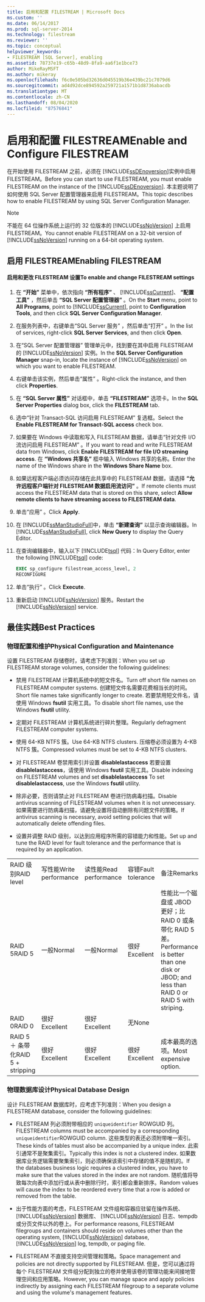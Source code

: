 ```yaml
---
title: 启用和配置 FILESTREAM | Microsoft Docs
ms.custom: ''
ms.date: 06/14/2017
ms.prod: sql-server-2014
ms.technology: filestream
ms.reviewer: ''
ms.topic: conceptual
helpviewer_keywords:
- FILESTREAM [SQL Server], enabling
ms.assetid: 78737e19-c65b-48d9-8fa9-aa6f1e1bce73
author: MikeRayMSFT
ms.author: mikeray
ms.openlocfilehash: f6c0e505bd32636d045519b36e439bc21c7079d6
ms.sourcegitcommit: ad4d92dce894592a259721a1571b1d8736abacdb
ms.translationtype: MT
ms.contentlocale: zh-CN
ms.lasthandoff: 08/04/2020
ms.locfileid: "87576841"
---
```

# <a name="enable-and-configure-filestream"></a><span data-ttu-id="2cfbf-102">启用和配置 FILESTREAM</span><span class="sxs-lookup"><span data-stu-id="2cfbf-102">Enable and Configure FILESTREAM</span></span>
  <span data-ttu-id="2cfbf-103">在开始使用 FILESTREAM 之前，必须在 [!INCLUDE[ssDEnoversion](../../includes/ssdenoversion-md.md)]实例中启用 FILESTREAM。</span><span class="sxs-lookup"><span data-stu-id="2cfbf-103">Before you can start to use FILESTREAM, you must enable FILESTREAM on the instance of the [!INCLUDE[ssDEnoversion](../../includes/ssdenoversion-md.md)].</span></span> <span data-ttu-id="2cfbf-104">本主题说明了如何使用 SQL Server 配置管理器来启用 FILESTREAM。</span><span class="sxs-lookup"><span data-stu-id="2cfbf-104">This topic describes how to enable FILESTREAM by using SQL Server Configuration Manager.</span></span>  
  
> [!NOTE]  
>  <span data-ttu-id="2cfbf-105">不能在 64 位操作系统上运行的 32 位版本的 [!INCLUDE[ssNoVersion](../../includes/ssnoversion-md.md)] 上启用 FILESTREAM。</span><span class="sxs-lookup"><span data-stu-id="2cfbf-105">You cannot enable FILESTREAM on a 32-bit version of [!INCLUDE[ssNoVersion](../../includes/ssnoversion-md.md)] running on a 64-bit operating system.</span></span>  
  
##  <a name="enabling-filestream"></a><a name="enabling"></a> <span data-ttu-id="2cfbf-106">启用 FILESTREAM</span><span class="sxs-lookup"><span data-stu-id="2cfbf-106">Enabling FILESTREAM</span></span>  
  
#### <a name="to-enable-and-change-filestream-settings"></a><span data-ttu-id="2cfbf-107">启用和更改 FILESTREAM 设置</span><span class="sxs-lookup"><span data-stu-id="2cfbf-107">To enable and change FILESTREAM settings</span></span>  
  
1.  <span data-ttu-id="2cfbf-108">在 **“开始”** 菜单中，依次指向 **“所有程序”** 、 [!INCLUDE[ssCurrent](../../includes/sscurrent-md.md)]、 **“配置工具”** ，然后单击 **“SQL Server 配置管理器”** 。</span><span class="sxs-lookup"><span data-stu-id="2cfbf-108">On the **Start** menu, point to **All Programs**, point to [!INCLUDE[ssCurrent](../../includes/sscurrent-md.md)], point to **Configuration Tools**, and then click **SQL Server Configuration Manager**.</span></span>  
  
2.  <span data-ttu-id="2cfbf-109">在服务列表中，右键单击“SQL Server 服务”  ，然后单击“打开”  。</span><span class="sxs-lookup"><span data-stu-id="2cfbf-109">In the list of services, right-click **SQL Server Services**, and then click **Open**.</span></span>  
  
3.  <span data-ttu-id="2cfbf-110">在“SQL Server 配置管理器”  管理单元中，找到要在其中启用 FILESTREAM 的 [!INCLUDE[ssNoVersion](../../includes/ssnoversion-md.md)] 实例。</span><span class="sxs-lookup"><span data-stu-id="2cfbf-110">In the **SQL Server Configuration Manager** snap-in, locate the instance of [!INCLUDE[ssNoVersion](../../includes/ssnoversion-md.md)] on which you want to enable FILESTREAM.</span></span>  
  
4.  <span data-ttu-id="2cfbf-111">右键单击该实例，然后单击“属性”  。</span><span class="sxs-lookup"><span data-stu-id="2cfbf-111">Right-click the instance, and then click **Properties**.</span></span>  
  
5.  <span data-ttu-id="2cfbf-112">在 **“SQL Server 属性”** 对话框中，单击 **“FILESTREAM”** 选项卡。</span><span class="sxs-lookup"><span data-stu-id="2cfbf-112">In the **SQL Server Properties** dialog box, click the **FILESTREAM** tab.</span></span>  
  
6.  <span data-ttu-id="2cfbf-113">选中“针对 Transact-SQL 访问启用 FILESTREAM”  复选框。</span><span class="sxs-lookup"><span data-stu-id="2cfbf-113">Select the **Enable FILESTREAM for Transact-SQL access** check box.</span></span>  
  
7.  <span data-ttu-id="2cfbf-114">如果要在 Windows 中读取和写入 FILESTREAM 数据，请单击“针对文件 I/O 流访问启用 FILESTREAM”  。</span><span class="sxs-lookup"><span data-stu-id="2cfbf-114">If you want to read and write FILESTREAM data from Windows, click **Enable FILESTREAM for file I/O streaming access**.</span></span> <span data-ttu-id="2cfbf-115">在 **“Windows 共享名”** 框中输入 Windows 共享的名称。</span><span class="sxs-lookup"><span data-stu-id="2cfbf-115">Enter the name of the Windows share in the **Windows Share Name** box.</span></span>  
  
8.  <span data-ttu-id="2cfbf-116">如果远程客户端必须访问存储在此共享中的 FILESTREAM 数据，请选择 **“允许远程客户端针对 FILESTREAM 数据启用流访问”** 。</span><span class="sxs-lookup"><span data-stu-id="2cfbf-116">If remote clients must access the FILESTREAM data that is stored on this share, select **Allow remote clients to have streaming access to FILESTREAM data**.</span></span>  
  
9. <span data-ttu-id="2cfbf-117">单击“应用”  。</span><span class="sxs-lookup"><span data-stu-id="2cfbf-117">Click **Apply**.</span></span>  
  
10. <span data-ttu-id="2cfbf-118">在 [!INCLUDE[ssManStudioFull](../../includes/ssmanstudiofull-md.md)]中，单击 **“新建查询”** 以显示查询编辑器。</span><span class="sxs-lookup"><span data-stu-id="2cfbf-118">In [!INCLUDE[ssManStudioFull](../../includes/ssmanstudiofull-md.md)], click **New Query** to display the Query Editor.</span></span>  
  
11. <span data-ttu-id="2cfbf-119">在查询编辑器中，输入以下 [!INCLUDE[tsql](../../includes/tsql-md.md)] 代码：</span><span class="sxs-lookup"><span data-stu-id="2cfbf-119">In Query Editor, enter the following [!INCLUDE[tsql](../../includes/tsql-md.md)] code:</span></span>  
  
    ```sql  
    EXEC sp_configure filestream_access_level, 2  
    RECONFIGURE  
    ```  
  
12. <span data-ttu-id="2cfbf-120">单击“执行”  。</span><span class="sxs-lookup"><span data-stu-id="2cfbf-120">Click **Execute**.</span></span>  
  
13. <span data-ttu-id="2cfbf-121">重新启动 [!INCLUDE[ssNoVersion](../../includes/ssnoversion-md.md)] 服务。</span><span class="sxs-lookup"><span data-stu-id="2cfbf-121">Restart the [!INCLUDE[ssNoVersion](../../includes/ssnoversion-md.md)] service.</span></span>  
  

  
##  <a name="best-practices"></a><a name="best"></a> <span data-ttu-id="2cfbf-122">最佳实践</span><span class="sxs-lookup"><span data-stu-id="2cfbf-122">Best Practices</span></span>  
  
###  <a name="physical-configuration-and-maintenance"></a><a name="config"></a><span data-ttu-id="2cfbf-123">物理配置和维护</span><span class="sxs-lookup"><span data-stu-id="2cfbf-123">Physical Configuration and Maintenance</span></span>  
 <span data-ttu-id="2cfbf-124">设置 FILESTREAM 存储卷时，请考虑下列准则：</span><span class="sxs-lookup"><span data-stu-id="2cfbf-124">When you set up FILESTREAM storage volumes, consider the following guidelines:</span></span>  
  
-   <span data-ttu-id="2cfbf-125">禁用 FILESTREAM 计算机系统中的短文件名。</span><span class="sxs-lookup"><span data-stu-id="2cfbf-125">Turn off short file names on FILESTREAM computer systems.</span></span> <span data-ttu-id="2cfbf-126">创建短文件名需要花费相当长的时间。</span><span class="sxs-lookup"><span data-stu-id="2cfbf-126">Short file names take significantly longer to create.</span></span> <span data-ttu-id="2cfbf-127">若要禁用短文件名，请使用 Windows **fsutil** 实用工具。</span><span class="sxs-lookup"><span data-stu-id="2cfbf-127">To disable short file names, use the Windows **fsutil** utility.</span></span>  
  
-   <span data-ttu-id="2cfbf-128">定期对 FILESTREAM 计算机系统进行碎片整理。</span><span class="sxs-lookup"><span data-stu-id="2cfbf-128">Regularly defragment FILESTREAM computer systems.</span></span>  
  
-   <span data-ttu-id="2cfbf-129">使用 64-KB NTFS 簇。</span><span class="sxs-lookup"><span data-stu-id="2cfbf-129">Use 64-KB NTFS clusters.</span></span> <span data-ttu-id="2cfbf-130">压缩卷必须设置为 4-KB NTFS 簇。</span><span class="sxs-lookup"><span data-stu-id="2cfbf-130">Compressed volumes must be set to 4-KB NTFS clusters.</span></span>  
  
-   <span data-ttu-id="2cfbf-131">对 FILESTREAM 卷禁用索引并设置 **disablelastaccess** 若要设置 **disablelastaccess**，请使用 Windows **fsutil** 实用工具。</span><span class="sxs-lookup"><span data-stu-id="2cfbf-131">Disable indexing on FILESTREAM volumes and set **disablelastaccess** To set **disablelastaccess**, use the Windows **fsutil** utility.</span></span>  
  
-   <span data-ttu-id="2cfbf-132">除非必要，否则请禁止对 FILESTREAM 卷进行防病毒扫描。</span><span class="sxs-lookup"><span data-stu-id="2cfbf-132">Disable antivirus scanning of FILESTREAM volumes when it is not unnecessary.</span></span> <span data-ttu-id="2cfbf-133">如果需要进行防病毒扫描，请避免设置将自动删除有问题文件的策略。</span><span class="sxs-lookup"><span data-stu-id="2cfbf-133">If antivirus scanning is necessary, avoid setting policies that will automatically delete offending files.</span></span>  
  
-   <span data-ttu-id="2cfbf-134">设置并调整 RAID 级别，以达到应用程序所需的容错能力和性能。</span><span class="sxs-lookup"><span data-stu-id="2cfbf-134">Set up and tune the RAID level for fault tolerance and the performance that is required by an application.</span></span>  
  
||||||  
|-|-|-|-|-|  
|<span data-ttu-id="2cfbf-135">RAID 级别</span><span class="sxs-lookup"><span data-stu-id="2cfbf-135">RAID level</span></span>|<span data-ttu-id="2cfbf-136">写性能</span><span class="sxs-lookup"><span data-stu-id="2cfbf-136">Write performance</span></span>|<span data-ttu-id="2cfbf-137">读性能</span><span class="sxs-lookup"><span data-stu-id="2cfbf-137">Read performance</span></span>|<span data-ttu-id="2cfbf-138">容错</span><span class="sxs-lookup"><span data-stu-id="2cfbf-138">Fault tolerance</span></span>|<span data-ttu-id="2cfbf-139">备注</span><span class="sxs-lookup"><span data-stu-id="2cfbf-139">Remarks</span></span>|  
|<span data-ttu-id="2cfbf-140">RAID 5</span><span class="sxs-lookup"><span data-stu-id="2cfbf-140">RAID 5</span></span>|<span data-ttu-id="2cfbf-141">一般</span><span class="sxs-lookup"><span data-stu-id="2cfbf-141">Normal</span></span>|<span data-ttu-id="2cfbf-142">一般</span><span class="sxs-lookup"><span data-stu-id="2cfbf-142">Normal</span></span>|<span data-ttu-id="2cfbf-143">很好</span><span class="sxs-lookup"><span data-stu-id="2cfbf-143">Excellent</span></span>|<span data-ttu-id="2cfbf-144">性能比一个磁盘或 JBOD 更好；比 RAID 0 或条带化 RAID 5 差。</span><span class="sxs-lookup"><span data-stu-id="2cfbf-144">Performance is better than one disk or JBOD; and less than RAID 0 or RAID 5 with striping.</span></span>|  
|<span data-ttu-id="2cfbf-145">RAID 0</span><span class="sxs-lookup"><span data-stu-id="2cfbf-145">RAID 0</span></span>|<span data-ttu-id="2cfbf-146">很好</span><span class="sxs-lookup"><span data-stu-id="2cfbf-146">Excellent</span></span>|<span data-ttu-id="2cfbf-147">很好</span><span class="sxs-lookup"><span data-stu-id="2cfbf-147">Excellent</span></span>|<span data-ttu-id="2cfbf-148">无</span><span class="sxs-lookup"><span data-stu-id="2cfbf-148">None</span></span>||  
|<span data-ttu-id="2cfbf-149">RAID 5 ＋ 条带化</span><span class="sxs-lookup"><span data-stu-id="2cfbf-149">RAID 5 + stripping</span></span>|<span data-ttu-id="2cfbf-150">很好</span><span class="sxs-lookup"><span data-stu-id="2cfbf-150">Excellent</span></span>|<span data-ttu-id="2cfbf-151">很好</span><span class="sxs-lookup"><span data-stu-id="2cfbf-151">Excellent</span></span>|<span data-ttu-id="2cfbf-152">很好</span><span class="sxs-lookup"><span data-stu-id="2cfbf-152">Excellent</span></span>|<span data-ttu-id="2cfbf-153">成本最高的选项。</span><span class="sxs-lookup"><span data-stu-id="2cfbf-153">Most expensive option.</span></span>|  
  

  
###  <a name="physical-database-design"></a><a name="database"></a><span data-ttu-id="2cfbf-154">物理数据库设计</span><span class="sxs-lookup"><span data-stu-id="2cfbf-154">Physical Database Design</span></span>  
 <span data-ttu-id="2cfbf-155">设计 FILESTREAM 数据库时，应考虑下列准则：</span><span class="sxs-lookup"><span data-stu-id="2cfbf-155">When you design a FILESTREAM database, consider the following guidelines:</span></span>  
  
-   <span data-ttu-id="2cfbf-156">FILESTREAM 列必须附带相应的 `uniqueidentifier` ROWGUID 列。</span><span class="sxs-lookup"><span data-stu-id="2cfbf-156">FILESTREAM columns must be accompanied by a corresponding `uniqueidentifier`ROWGUID column.</span></span> <span data-ttu-id="2cfbf-157">这些类型的表还必须附带唯一索引。</span><span class="sxs-lookup"><span data-stu-id="2cfbf-157">These kinds of tables must also be accompanied by a unique index.</span></span> <span data-ttu-id="2cfbf-158">此索引通常不是聚集索引。</span><span class="sxs-lookup"><span data-stu-id="2cfbf-158">Typically this index is not a clustered index.</span></span> <span data-ttu-id="2cfbf-159">如果数据库业务逻辑需要聚集索引，则必须确保该索引中存储的值不是随机的。</span><span class="sxs-lookup"><span data-stu-id="2cfbf-159">If the databases business logic requires a clustered index, you have to make sure that the values stored in the index are not random.</span></span> <span data-ttu-id="2cfbf-160">随机值将导致每次向表中添加行或从表中删除行时，索引都会重新排序。</span><span class="sxs-lookup"><span data-stu-id="2cfbf-160">Random values will cause the index to be reordered every time that a row is added or removed from the table.</span></span>  
  
-   <span data-ttu-id="2cfbf-161">出于性能方面的考虑，FILESTREAM 文件组和容器应驻留在操作系统、 [!INCLUDE[ssNoVersion](../../includes/ssnoversion-md.md)] 数据库、 [!INCLUDE[ssNoVersion](../../includes/ssnoversion-md.md)] 日志、tempdb 或分页文件以外的卷上。</span><span class="sxs-lookup"><span data-stu-id="2cfbf-161">For performance reasons, FILESTREAM filegroups and containers should reside on volumes other than the operating system, [!INCLUDE[ssNoVersion](../../includes/ssnoversion-md.md)] database, [!INCLUDE[ssNoVersion](../../includes/ssnoversion-md.md)] log, tempdb, or paging file.</span></span>  
  
-   <span data-ttu-id="2cfbf-162">FILESTREAM 不直接支持空间管理和策略。</span><span class="sxs-lookup"><span data-stu-id="2cfbf-162">Space management and policies are not directly supported by FILESTREAM.</span></span> <span data-ttu-id="2cfbf-163">但是，您可以通过将每个 FILESTREAM 文件组分配到独立的卷并使用该卷的管理功能来间接地管理空间和应用策略。</span><span class="sxs-lookup"><span data-stu-id="2cfbf-163">However, you can manage space and apply policies indirectly by assigning each FILESTREAM filegroup to a separate volume and using the volume's management features.</span></span>  
  
  
